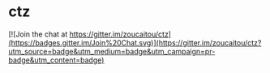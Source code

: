 # ctz

[![Join the chat at https://gitter.im/zoucaitou/ctz](https://badges.gitter.im/Join%20Chat.svg)](https://gitter.im/zoucaitou/ctz?utm_source=badge&utm_medium=badge&utm_campaign=pr-badge&utm_content=badge)
